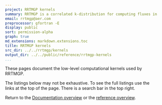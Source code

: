 ```yaml
---
project: RRTMGP kernels
summary: RRTMGP is a correlated k-distribution for computing fluxes in earth's atmosphere.
email: rrtmgp@aer.com
preprocessor: gfortran -E
display: public
sort: permission-alpha
graph: true
md_extensions: markdown.extensions.toc
title: RRTMGP kernels
src_dir: ../../rrtmgp/kernels
output_dir: ../../public/reference/rrtmgp-kernels
...
```


These pages document the low-level computational kernels used by RRTMGP.

The listings below may not be exhaustive.
To see the full listings use the links at the top of the page.
There is a search bar in the top right.

Return to the [Documentation overview] or the [reference overview].

[Documentation overview]: ../../index.html
[reference overview]: ../../reference.html
